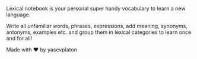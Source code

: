 Lexical notebook is your personal super handy vocabulary to learn a new language.

Write all unfamiliar words, phrases, expressions, add meaning, synonyms, antonyms, examples etc. and group them in lexical categories to learn once and for all!

Made with ❤️ by yasevplaton